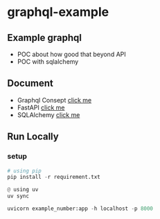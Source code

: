# graphql-example

## Example graphql
 - POC about how good that beyond API
 - POC with sqlalchemy

## Document
 - Graphql Consept [click me](https://graphql.com/learn/)
 - FastAPI [click me](https://fastapi.tiangolo.com/)
 - SQLAlchemy [click me](https://docs.sqlalchemy.org/en/20/tutorial/data_update.html)

## Run Locally

### setup
```python
# using pip
pip install -r requirement.txt

@ using uv
uv sync
```

```python
uvicorn example_number:app -h localhost -p 8000
```
